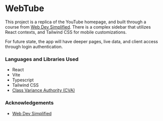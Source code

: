 # WebTube

This project is a replica of the YouTube homepage, and built through a course from [Web Dev Simplified](https://www.youtube.com/watch?v=ymGB1lqP1CM&t=3580s). There is a complex sidebar that utilizes React contexts, and Tailwind CSS for mobile customizations.

For future state, the app will have deeper pages, live data, and client access through login authentication.

### Languages and Libraries Used

- React
- Vite
- Typescript
- Tailwind CSS
- [Class Variance Authority (CVA)](https://cva.style/docs/ "CVA")

### Acknowledgements

- [Web Dev Simplified](https://www.youtube.com/watch?v=ymGB1lqP1CM&t=3580s)
